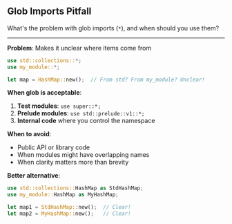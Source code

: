 ## Glob Imports Pitfall

What's the problem with glob imports (`*`), and when should you use them?

---

**Problem**: Makes it unclear where items come from
```rust
use std::collections::*;
use my_module::*;

let map = HashMap::new();  // From std? From my_module? Unclear!
```

**When glob is acceptable**:
1. **Test modules**: `use super::*;`
2. **Prelude modules**: `use std::prelude::v1::*;`
3. **Internal code** where you control the namespace

**When to avoid**:
- Public API or library code
- When modules might have overlapping names
- When clarity matters more than brevity

**Better alternative**:
```rust
use std::collections::HashMap as StdHashMap;
use my_module::HashMap as MyHashMap;

let map1 = StdHashMap::new();  // Clear!
let map2 = MyHashMap::new();   // Clear!
```

